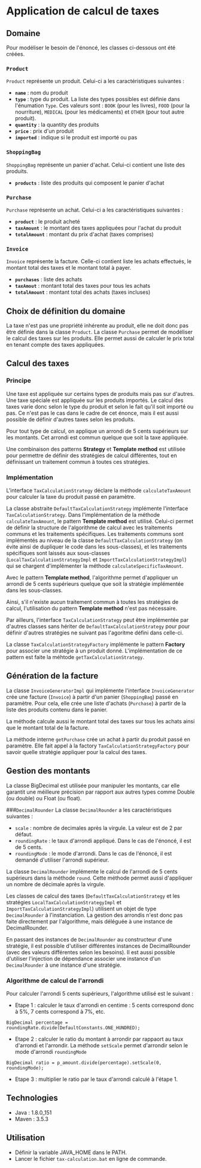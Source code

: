 # Application de calcul de taxes

## Domaine

Pour modéliser le besoin de l'énoncé, les classes ci-dessous ont été créées.

### `Product`
`Product` représente un produit. Celui-ci a les caractéristiques suivantes :
 - **`name`** : nom du produit
 - **`type`** : type du produit. La liste des types possibles est définie dans l'énumation `Type`. Ces valeurs sont : `BOOK` (pour les livres), `FOOD` (pour la nourriture), `MEDICAL` (pour les médicaments) et `OTHER` (pour tout autre produit).
 - **`quantity`** : la quantity des produits
 - **`price`** : prix d'un produit
 - **`imported`** : indique si le produit est importé ou pas

### `ShoppingBag`
`ShoppingBag` représente un panier d'achat. Celui-ci contient une liste des produits.
 - **`products`** : liste des produits qui composent le panier d'achat
 
### `Purchase`
`Purchase` représente un achat. Celui-ci a les caractéristiques suivantes :
- **`product`** : le produit acheté
- **`taxAmount`** : le montant des taxes appliquées pour l'achat du produit
- **`totalAmount`** : montant du prix d'achat (taxes comprises) 

### `Invoice`
`Invoice` représente la facture. 
Celle-ci contient liste les achats effectués, le montant total des taxes et le montant total à payer.
 - **`purchases`** : liste des achats
 - **`taxAmout`** : montant total des taxes pour tous les achats
 - **`totalAmount`** : montant total des achats (taxes incluses)

## Choix de définition du domaine 
La taxe n'est pas une propriété inhérente au produit, elle ne doit donc pas être définie dans la classe `Product`.
La classe `Purchase` permet de modéliser le calcul des taxes sur les produits. Elle permet aussi de calculer le prix total en tenant compte des taxes appliquées.

## Calcul des taxes
### Principe
Une taxe est appliquée sur certains types de produits mais pas sur d'autres. Une taxe spéciale est appliquée sur les produits importés.
Le calcul des taxes varie donc selon le type du produit et selon le fait qu'il soit importé ou pas.
Ce n'est pas le cas dans le cadre de cet énonce, mais il est aussi possible de définir d'autres taxes selon les produits.

Pour tout type de calcul, on applique un arrondi de 5 cents supérieurs sur les montants. Cet arrondi est commun quelque que soit la taxe appliquée.

Une combinaison des patterns **Strategy** et **Template method** est utilisée pour permettre de définir des stratégies de calcul différentes, tout en définissant un traitement commun à toutes ces stratégies.

### Implémentation
L'interface `TaxCalculationStrategy` déclare la méthode `calculateTaxAmount` pour calculer la taxe du produit passé en paramètre.

La classe abstraite `DefaultTaxCalculationStrategy` implémente l'interface `TaxCalculationStrategy`. Dans l'implémentation de la méthode `calculateTaxAmount`, le pattern **Template method** est utilisé. 
Celui-ci permet de définir la structure de l'algorithme de calcul avec les traitements communs et les traitements spécifiques. Les traitements communs sont implémentés au niveau de la classe `DefaultTaxCalculationStrategy` (on évite ainsi de dupliquer le code dans les sous-classes), et les traitements spécifiques sont laissés aux sous-classes (`LocalTaxCalculationStrategyImpl` et `ImportTaxCalculationStrategyImpl`) qui se chargent d'implémenter la méthode `calculateSpecificTaxAmount`.

Avec le pattern **Template method**, l'algorithme permet d'appliquer un arrondi de 5 cents supérieurs quelque que soit la stratégie implémentée dans les sous-classes.

Ainsi, s'il n'existe aucun traitement commun à toutes les stratégies de calcul, l'utilisation du pattern **Template method** n'est pas nécessaire.

Par ailleurs, l'interface `TaxCalculationStrategy` peut être implémentée par d'autres classes sans hériter de `DefaultTaxCalculationStrategy` pour pour définir d'autres stratégies ne suivant pas l'agoritme défini dans celle-ci.

La classe `TaxCalculationStrategyFactory` implémente le pattern **Factory** pour associer une stratégie à un produit donné. L'implémentation de ce pattern est faite la méhtode `getTaxCalculationStrategy`.

## Génération de la facture
La classe `InvoiceGeneratorImpl` qui implémente l'interface `InvoiceGenerator` crée une facture (`Invoice`) à partir d'un panier (`ShoppingBag`) passé en paramètre. Pour cela, elle crée une liste d'achats (`Purchase`) à partir de la liste des produits contenu dans le panier.

La méthode calcule aussi le montant total des taxes sur tous les achats ainsi que le montant total de la facture.

La méthode interne `getPurchase` crée un achat à partir du produit passé en paramètre. Elle fait appel à la factory `TaxCalculationStrategyFactory` pour savoir quelle stratégie appliquer pour la calcul des taxes.

## Gestion des montants
La classe BigDecimal est utilisée pour manipuler les montants, car elle garantit une méilleure précision par rapport aux autres types comme Double (ou double) ou Float (ou float).

###`DecimalRounder`
La classe `DecimalRounder` a les caractéristiques suivantes :
 - `scale` : nombre de decimales après la virgule. La valeur est de 2 par défaut.
 - `roundingRate` : le taux d'arrondi appliqué. Dans le cas de l'énoncé, il est de 5 cents.
 - `roundingMode` : le mode d'arrondi. Dans le cas de l'énoncé, il est demandé d'utiliser l'arrondi supérieur.
 
La classe `DecimalRounder` implémente le calcul de l'arrondi de 5 cents supérieurs dans la méthode `round`. Cette méthode permet aussi d'appliquer un nombre de décimale après la virgule.

Les classes de calcul des taxes (`DefaultTaxCalculationStrategy` et les stratégies `LocalTaxCalculationStrategyImpl` et `ImportTaxCalculationStrategyImpl`) utilisent un objet de type `DecimalRounder` à l'instanciation.
La gestion des arrondis n'est donc pas faite directement par l'algorithme, mais déléguée à une instance de DecimalRounder.

En passant des instances de `DecimalRounder` au constructeur d'une stratégie, il est possible d'utiliser différentes instances de DecimalRounder (avec des valeurs différentes selon les besoins). Il est aussi possible d'utiliser l'injection de dépendance associer une instance d'un `DecimalRounder` à une instance d'une stratégie.

### Algorithme de calcul de l'arrondi
Pour calculer l'arrondi 5 cents supérieurs, l'algorithme utilisé est le suivant :
 - Etape 1 : calculer le taux d'arrondi en centime : 5 cents correspond donc à 5%, 7 cents correspond à 7%, etc.
 ```
 BigDecimal percentage = roundingRate.divide(DefaultConstants.ONE_HUNDRED);
 ```
 
 - Etape 2 : calculer le ratio du montant à arrondir par rappaort au taux d'arrondi et l'arrondir. La méthode `setScale` permet d'arrondir selon le mode d'arrondi `roundingMode`
 ```
 BigDecimal ratio = p_amount.divide(percentage).setScale(0, roundingMode);
 ```
 
 - Etape 3 : multiplier le ratio par le taux d'arrondi calculé à l'étape 1.

## Technologies
 - Java : 1.8.0_151
 - Maven : 3.5.3

## Utilisation
 - Définir la variable JAVA_HOME dans le PATH.
 - Lancer le fichier `tax-calculation.bat` en ligne de commande.

